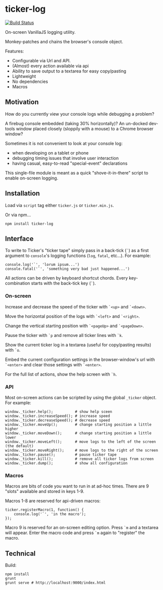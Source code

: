 # ticker-log

[![Build Status](https://travis-ci.org/jonbri/ticker-log.svg?branch=master)](https://travis-ci.org/jonbri/ticker-log)

On-screen VanillaJS logging utility.

Monkey-patches and chains the browser's console object.

Features:
* Configurable via Url and API.
* (Almost) every action available via api
* Ability to save output to a textarea for easy copy/pasting
* Lightweight
* No dependencies
* Macros

## Motivation

How do you currently view your console logs while debugging a problem?

A firebug console embedded (taking 30% horizontally)?
An un-docked dev-tools window placed closely (sloppily with a mouse) to a Chrome browser window?

Sometimes it is not convenient to look at your console log:
* when developing on a tablet or phone
* debugging timing issues that involve user interaction
* having casual, easy-to-read "special-event" declarations

This single-file module is meant as a quick "shove-it-in-there" script to enable on-screen logging.

## Installation
Load via `script` tag either `ticker.js` or `ticker.min.js`.

Or via npm...

    npm install ticker-log

## Interface
To write to Ticker's "ticker tape" simply pass in a back-tick (`` ` ``) as a first argument to `console`'s logging functions (`log`, `fatal`, etc...).
For example:

    console.log('`', 'lorum ipsum...')
    console.fatal('`', 'something very bad just happened...')

All actions can be driven by keyboard shortcut chords. Every key-combination starts with the back-tick key (`` ` ``).

### On-screen
Increase and decrease the speed of the ticker with `` `<up> `` and `` `<down> ``.

Move the horizontal position of the logs with `` `<left> `` and `` `<right> ``.

Change the vertical starting position with `` `<pageUp> `` and `` `<pageDown> ``.

Pause the ticker with `` `p `` and remove all ticker lines with `` `k ``.

Show the current ticker log in a textarea (useful for copy/pasting results) with `` `o ``.

Embed the current configuration settings in the browser-window's url with `` `<enter> `` and clear those settings with `` `<enter> ``.

For the full list of actions, show the help screen with `` `h ``.


### API
Most on-screen actions can be scripted by using the global `_ticker` object. For example:

    window._ticker.help();          # show help sceen
    window._ticker.increaseSpeed(); # increase speed
    window._ticker.decreaseSpeed(); # decrease speed
    window._ticker.moveUp();        # change starting position a little higher
    window._ticker.moveDown();      # change starting position a little lower
    window._ticker.moveLeft();      # move logs to the left of the screen (the default)
    window._ticker.moveRight();     # move logs to the right of the screen
    window._ticker.pause();         # pause ticker tape
    window._ticker.kill();          # remove all ticker logs from screen
    window._ticker.dump();          # show all configuration

### Macros
Macros are bits of code you want to run in at ad-hoc times. There are 9 "slots" available and stored in keys 1-9.

Macros 1-8 are reserved for api-driven macros:

```
ticker.registerMacro(1, function() {
    console.log('`', 'in the macro');
});
```

Macro 9 is reserved for an on-screen editing option. Press `` `m `` and a textarea will appear. Enter the macro code and press `` `m `` again to "register" the macro.


## Technical
Build:

    npm install
    grunt
    grunt serve # http://localhost:9000/index.html

